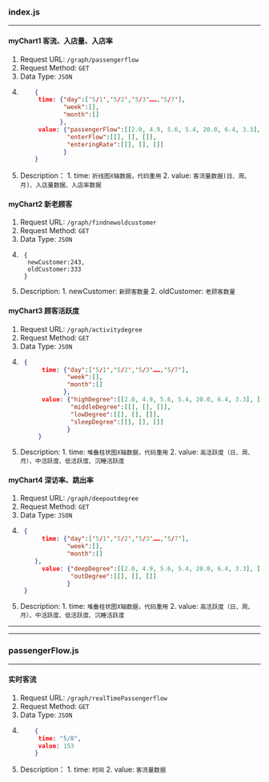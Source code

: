### **index.js**
---

#### **myChart1 客流、入店量、入店率**
1. Request URL: `/graph/passengerflow`
2. Request Method: `GET`
3. Data Type: `JSON`
4.  ```json
		{
		 time: {"day":['5/1','5/2','5/3'……,'5/7'],
		 	    "week":[],
				"month":[]
			   },
		 value: {"passengerFlow":[[2.0, 4.9, 5.6, 5.4, 20.0, 6.4, 3.3], [], []],
		 		 "enterFlow":[[], [], []],
				 "enteringRate":[[], [], []]
		 		}			   
		}
	```
5. Description： 
 			1. time: `折线图X轴数据，代码重用`
 			2. value: `客流量数据(日、周、月)、入店量数据、入店率数据`


#### **myChart2 新老顾客**
1. Request URL: `/graph/findnewoldcustomer`
2. Request Method: `GET`
3. Data Type: `JSON`
4. ```
    {
     newCustomer:243,
     oldCustomer:333
    }
   ```
5. Description:
			1. newCustomer: `新顾客数量`
			2. oldCustomer: `老顾客数量`


#### **myChart3 顾客活跃度**
1. Request URL: `/graph/activitydegree`
2. Request Method: `GET`
3. Data Type: `JSON`
4. ```json
    {
		 time: {"day":['5/1','5/2','5/3'……,'5/7'],
		 	    "week":[],
				"month":[]
			   },
		 value: {"highDegree":[[2.0, 4.9, 5.6, 5.4, 20.0, 6.4, 3.3], [], []],
		 		 "middleDegree":[[], [], []],
				 "lowDegree":[[], [], []],
				 "sleepDegree":[[], [], []]
		 		}			   
		}
   ```
5. Description:
			1. time: `堆叠柱状图X轴数据，代码重用`
			2. value: `高活跃度（日、周、月）、中活跃度、低活跃度、沉睡活跃度`
			
			
#### **myChart4 深访率、跳出率**
1. Request URL: `/graph/deepoutdegree`
2. Request Method: `GET`
3. Data Type: `JSON`
4. ```json
    {
		 time: {"day":['5/1','5/2','5/3'……,'5/7'],
		 	    "week":[],
				"month":[]
       },
		 value: {"deepDegree":[[2.0, 4.9, 5.6, 5.4, 20.0, 6.4, 3.3], [], []],
		 		 "outDegree":[[], [], []]
		 		}			   
	}
   ```
5. Description:
			1. time: `堆叠柱状图X轴数据，代码重用`
			2. value: `高活跃度（日、周、月）、中活跃度、低活跃度、沉睡活跃度`
			
			


---

---


### **passengerFlow.js**
---
#### **实时客流**
1. Request URL: `/graph/realTimePassengerflow`
2. Request Method: `GET`
3. Data Type: `JSON`
4.  ```json
		{
		 time: "5/8",
		 value: 153		   
		}
	```
5. Description： 
 			1. time: `时间`
 			2. value: `客流量数据`















